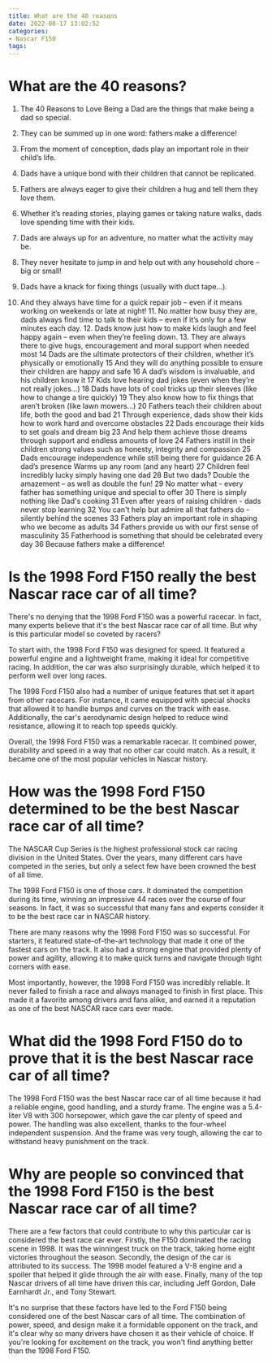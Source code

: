 ```yaml
---
title: What are the 40 reasons
date: 2022-08-17 13:02:52
categories:
- Nascar F150
tags:
---
```



#  What are the 40 reasons?

1. The 40 Reasons to Love Being a Dad are the things that make being a dad so special.

2. They can be summed up in one word: fathers make a difference!

3. From the moment of conception, dads play an important role in their child’s life.

4. Dads have a unique bond with their children that cannot be replicated.

5. Fathers are always eager to give their children a hug and tell them they love them.

6. Whether it’s reading stories, playing games or taking nature walks, dads love spending time with their kids.

7. Dads are always up for an adventure, no matter what the activity may be.

8. They never hesitate to jump in and help out with any household chore – big or small!

9. Dads have a knack for fixing things (usually with duct tape…).
10. And they always have time for a quick repair job – even if it means working on weekends or late at night!    11. No matter how busy they are, dads always find time to talk to their kids – even if it’s only for a few minutes each day.    12. Dads know just how to make kids laugh and feel happy again – even when they’re feeling down. 13. They are always there to give hugs, encouragement and moral support when needed most 14 Dads are the ultimate protectors of their children, whether it’s physically or emotionally 15 And they will do anything possible to ensure their children are happy and safe 16 A dad’s wisdom is invaluable, and his children know it 17 Kids love hearing dad jokes (even when they’re not really jokes…) 18 Dads have lots of cool tricks up their sleeves (like how to change a tire quickly) 19 They also know how to fix things that aren’t broken (like lawn mowers…) 20 Fathers teach their children about life, both the good and bad 21 Through experience, dads show their kids how to work hard and overcome obstacles 22 Dads encourage their kids to set goals and dream big 23 And help them achieve those dreams through support and endless amounts of love 24 Fathers instill in their children strong values such as honesty, integrity and compassion 25 Dads encourage independence while still being there for guidance 26 A dad’s presence Warms up any room (and any heart) 27 Children feel incredibly lucky simply having one dad 28 But two dads? Double the amazement – as well as double the fun! 29 No matter what - every father has something unique and special to offer 30 There is simply nothing like Dad's cooking 31 Even after years of raising children - dads never stop learning 32 You can't help but admire all that fathers do - silently behind the scenes 33 Fathers play an important role in shaping who we become as adults 34 Fathers provide us with our first sense of masculinity 35 Fatherhood is something that should be celebrated every day 36 Because fathers make a difference!

#  Is the 1998 Ford F150 really the best Nascar race car of all time?

There's no denying that the 1998 Ford F150 was a powerful racecar. In fact, many experts believe that it's the best Nascar race car of all time. But why is this particular model so coveted by racers?

To start with, the 1998 Ford F150 was designed for speed. It featured a powerful engine and a lightweight frame, making it ideal for competitive racing. In addition, the car was also surprisingly durable, which helped it to perform well over long races.

The 1998 Ford F150 also had a number of unique features that set it apart from other racecars. For instance, it came equipped with special shocks that allowed it to handle bumps and curves on the track with ease. Additionally, the car's aerodynamic design helped to reduce wind resistance, allowing it to reach top speeds quickly.

Overall, the 1998 Ford F150 was a remarkable racecar. It combined power, durability and speed in a way that no other car could match. As a result, it became one of the most popular vehicles in Nascar history.

#  How was the 1998 Ford F150 determined to be the best Nascar race car of all time?

The NASCAR Cup Series is the highest professional stock car racing division in the United States. Over the years, many different cars have competed in the series, but only a select few have been crowned the best of all time.

The 1998 Ford F150 is one of those cars. It dominated the competition during its time, winning an impressive 44 races over the course of four seasons. In fact, it was so successful that many fans and experts consider it to be the best race car in NASCAR history.

There are many reasons why the 1998 Ford F150 was so successful. For starters, it featured state-of-the-art technology that made it one of the fastest cars on the track. It also had a strong engine that provided plenty of power and agility, allowing it to make quick turns and navigate through tight corners with ease.

Most importantly, however, the 1998 Ford F150 was incredibly reliable. It never failed to finish a race and always managed to finish in first place. This made it a favorite among drivers and fans alike, and earned it a reputation as one of the best NASCAR race cars ever made.

#  What did the 1998 Ford F150 do to prove that it is the best Nascar race car of all time?

The 1998 Ford F150 was the best Nascar race car of all time because it had a reliable engine, good handling, and a sturdy frame. The engine was a 5.4-liter V8 with 300 horsepower, which gave the car plenty of speed and power. The handling was also excellent, thanks to the four-wheel independent suspension. And the frame was very tough, allowing the car to withstand heavy punishment on the track.

#  Why are people so convinced that the 1998 Ford F150 is the best Nascar race car of all time?

There are a few factors that could contribute to why this particular car is considered the best race car ever. Firstly, the F150 dominated the racing scene in 1998. It was the winningest truck on the track, taking home eight victories throughout the season. Secondly, the design of the car is attributed to its success. The 1998 model featured a V-8 engine and a spoiler that helped it glide through the air with ease. Finally, many of the top Nascar drivers of all time have driven this car, including Jeff Gordon, Dale Earnhardt Jr., and Tony Stewart.

It's no surprise that these factors have led to the Ford F150 being considered one of the best Nascar cars of all time. The combination of power, speed, and design make it a formidable opponent on the track, and it's clear why so many drivers have chosen it as their vehicle of choice. If you're looking for excitement on the track, you won't find anything better than the 1998 Ford F150.